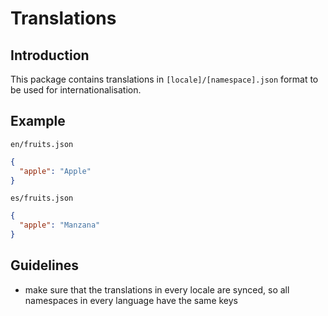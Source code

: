 # Translations

## Introduction

This package contains translations in `[locale]/[namespace].json` format to be used for internationalisation.

## Example

`en/fruits.json`

```json
{
  "apple": "Apple"
}
```

`es/fruits.json`

```json
{
  "apple": "Manzana"
}
```

## Guidelines

- make sure that the translations in every locale are synced, so all namespaces in every language have the same keys
